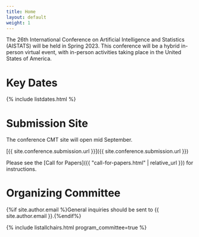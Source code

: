 ```yaml
---
title: Home
layout: default
weight: 1
---
```


The 26th International Conference on Artificial Intelligence and Statistics (AISTATS) will be held in Spring 2023. This conference will be a hybrid in-person virtual event, with in-person activities taking place in the United States of America. 

# Key Dates 

{% include listdates.html %}

# Submission Site

The conference CMT site will open mid September. 

[{{ site.conference.submission.url }}]({{ site.conference.submission.url }})

Please see the [Call for Papers]({{ "call-for-papers.html" | relative_url }}) for instructions. 

# Organizing Committee

{%if site.author.email %}General inquiries should be sent to {{ site.author.email }}.{%endif%}

{% include listallchairs.html program_committee=true %}
